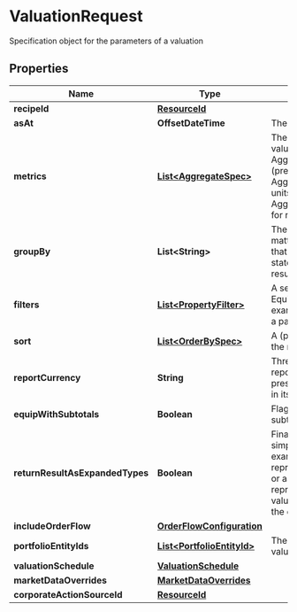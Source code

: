 

# ValuationRequest

Specification object for the parameters of a valuation

## Properties

| Name | Type | Description | Notes |
|------------ | ------------- | ------------- | -------------|
|**recipeId** | [**ResourceId**](ResourceId.md) |  |  |
|**asAt** | **OffsetDateTime** | The asAt date to use |  [optional] |
|**metrics** | [**List&lt;AggregateSpec&gt;**](AggregateSpec.md) | The set of specifications to calculate or retrieve during the valuation and present in the results. For example:  AggregateSpec(&#39;Valuation/PV&#39;,&#39;Sum&#39;) for returning the PV (present value) of holdings  AggregateSpec(&#39;Holding/default/Units&#39;,&#39;Sum&#39;) for returning the units of holidays  AggregateSpec(&#39;Instrument/default/LusidInstrumentId&#39;,&#39;Value&#39;) for returning the Lusid Instrument identifier |  |
|**groupBy** | **List&lt;String&gt;** | The set of items by which to perform grouping. This primarily matters when one or more of the metric operators is a mapping  that reduces set size, e.g. sum or proportion. The group-by statement determines the set of keys by which to break the results out. |  [optional] |
|**filters** | [**List&lt;PropertyFilter&gt;**](PropertyFilter.md) | A set of filters to use to reduce the data found in a request. Equivalent to the &#39;where ...&#39; part of a Sql select statement.  For example, filter a set of values within a given range or matching a particular value. |  [optional] |
|**sort** | [**List&lt;OrderBySpec&gt;**](OrderBySpec.md) | A (possibly empty/null) set of specifications for how to order the results. |  [optional] |
|**reportCurrency** | **String** | Three letter ISO currency string indicating what currency to report in for ReportCurrency denominated queries.  If not present, then the currency of the relevant portfolio will be used in its place. |  [optional] |
|**equipWithSubtotals** | **Boolean** | Flag directing the Valuation call to populate the results with subtotals of aggregates. |  [optional] |
|**returnResultAsExpandedTypes** | **Boolean** | Financially meaningful results can be presented as either simple flat types or more complex expanded types.  For example, the present value (PV) of a holding could be represented either as a simple decimal (with currency implied)  or as a decimal-currency pair. This flag allows either representation to be returned. In the PV example,  the returned value would be the decimal-currency pair if this flag is true, or the decimal only if this flag is false. |  [optional] |
|**includeOrderFlow** | [**OrderFlowConfiguration**](OrderFlowConfiguration.md) |  |  [optional] |
|**portfolioEntityIds** | [**List&lt;PortfolioEntityId&gt;**](PortfolioEntityId.md) | The set of portfolio or portfolio group identifier(s) that is to be valued. |  |
|**valuationSchedule** | [**ValuationSchedule**](ValuationSchedule.md) |  |  |
|**marketDataOverrides** | [**MarketDataOverrides**](MarketDataOverrides.md) |  |  [optional] |
|**corporateActionSourceId** | [**ResourceId**](ResourceId.md) |  |  [optional] |



